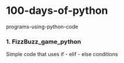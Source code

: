 # 100-days-of-python
 programs-using-python-code
 ### 1. FizzBuzz_game_python
 Simple code that uses if - elif - else conditions
